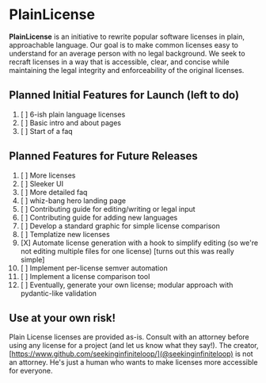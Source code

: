 # PlainLicense

**PlainLicense** is an initiative to rewrite popular software licenses in plain, approachable language. Our goal is to make common licenses easy to understand for an average person with no legal background. We seek to recraft licenses in a way that is accessible, clear, and concise while maintaining the legal integrity and enforceability of the original licenses.

## Planned Initial Features for Launch (left to do)

1. [ ] 6-ish plain language licenses
2. [ ] Basic intro and about pages
3. [ ] Start of a faq

## Planned Features for Future Releases

1. [ ] More licenses
2. [ ] Sleeker UI
3. [ ] More detailed faq
4. [ ] whiz-bang hero landing page
5. [ ] Contributing guide for editing/writing or legal input
6. [ ] Contributing guide for adding new languages
7. [ ] Develop a standard graphic for simple license comparison
8. [ ] Templatize new licenses
9. [X] Automate license generation with a hook to simplify editing (so we're not editing multiple files for one license) [turns out this was really simple]
10. [ ] Implement per-license semver automation
11. [ ] Implement a license comparison tool
12. [ ] Eventually, generate your own license; modular approach with pydantic-like validation

## **Use at your own risk!**

Plain License licenses are provided as-is. Consult with an attorney before using any license for a project (and let us know what they say!). The creator, [https://www.github.com/seekinginfiniteloop/](@seekinginfiniteloop) is not an attorney. He's just a human who wants to make licenses more accessible for everyone.
